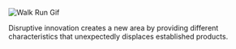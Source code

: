 

![Walk Run Gif](https://user-images.githubusercontent.com/88223040/132146887-5702a8a0-ad37-4aa7-8051-bf1086d490b5.gif)

Disruptive innovation creates a new area by providing different characteristics that unexpectedly displaces established products.


